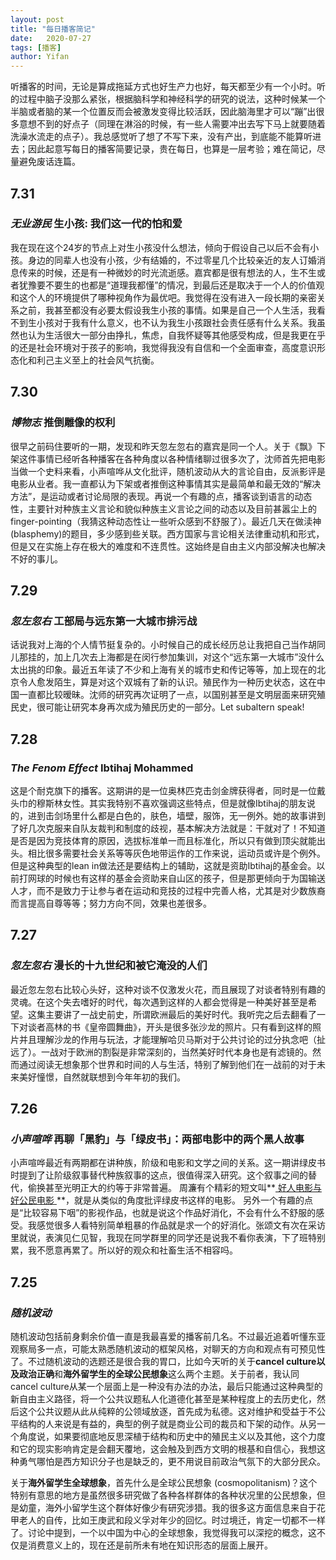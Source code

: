 ```yaml
---
layout: post
title: "每日播客简记"
date:   2020-07-27
tags: [播客]
author: Yifan
---
```


听播客的时间，无论是算成拖延方式也好生产力也好，每天都至少有一个小时。听的过程中脑子没那么紧张，根据脑科学和神经科学的研究的说法，这种时候某一个半脑或者脑的某一个位置反而会被激发变得比较活跃，因此脑海里才可以“蹦”出很多意想不到的好点子（同理在淋浴的时候，有一些人需要冲出去写下马上就要随着洗澡水流走的点子）。我总感觉听了想了不写下来，没有产出，到底能不能算听进去；因此起意写每日的播客简要记录，贵在每日，也算是一层考验；难在简记，尽量避免废话连篇。

## 7.31
### *无业游民* 生小孩: 我们这一代的怕和爱
我在现在这个24岁的节点上对生小孩没什么想法，倾向于假设自己以后不会有小孩。身边的同辈人也没有小孩，少有结婚的，不过零星几个比较亲近的友人订婚消息传来的时候，还是有一种微妙的时光流逝感。嘉宾都是很有想法的人，生不生或者犹豫要不要生的也都是“道理我都懂”的情况，到最后还是取决于一个人的价值观和这个人的环境提供了哪种视角作为最优吧。我觉得在没有进入一段长期的亲密关系之前，我甚至都没有必要太假设我生小孩的事情。如果是自己一个人生活，我看不到生小孩对于我有什么意义，也不认为我生小孩跟社会责任感有什么关系。我虽然也认为生活很大一部分由挣扎，焦虑，自我怀疑等其他感受构成，但是我更在乎的还是社会环境对于孩子的影响，我觉得我没有自信和一个全面审查，高度意识形态化和利己主义至上的社会风气抗衡。

## 7.30
### _博物志_ 推倒雕像的权利
很早之前码住要听的一期，发现和昨天忽左忽右的嘉宾是同一个人。关于《飘》下架这件事情已经听各种播客在各种角度以各种情绪聊过很多次了，沈师首先把电影当做一个史料来看，小声喧哗从文化批评，随机波动从大的言论自由，反派影评是电影从业者。我一直都认为下架或者推倒这种事情其实是最简单和最无效的“解决方法”，是运动或者讨论局限的表现。再说一个有趣的点，播客谈到语言的动态性，主要针对种族主义言论和貌似种族主义言论之间的动态以及目前甚嚣尘上的finger-pointing（我猜这种动态性让一些听众感到不舒服了）。最近几天在做渎神(blasphemy)的题目，多少感到些关联。西方国家与言论相关法律重动机和形式，但是又在实施上存在极大的难度和不连贯性。这始终是自由主义内部没解决也解决不好的事儿。

## 7.29
### _忽左忽右_ 工部局与远东第一大城市排污战
话说我对上海的个人情节挺复杂的。小时候自己的成长经历总让我把自己当作胡同儿那挂的，加上几次去上海都是在闵行参加集训，对这个“远东第一大城市”没什么太出挑的印象。最近五年读了不少和上海有关的城市史和传记等等，加上现在的北京令人愈发陌生，算是对这个双城有了新的认识。殖民作为一种历史状态，这在中国一直都比较暧昧。沈师的研究再次证明了一点，以国别甚至是文明层面来研究殖民史，很可能让研究本身再次成为殖民历史的一部分。Let subaltern speak!

## 7.28
### _The Fenom Effect_ Ibtihaj Mohammed
这是个耐克旗下的播客。这期讲的是一位奥林匹克击剑金牌获得者，同时是一位戴头巾的穆斯林女性。其实我特别不喜欢强调这些特点，但是就像Ibtihaj的朋友说的，进到击剑场里什么都是白色的，肤色，墙壁，服饰，无一例外。她的故事讲到了好几次克服来自队友裁判和制度的歧视，基本解决方法就是：干就对了！不知道是否是因为竞技体育的原因，选拔标准单一而且标准化，所以只有做到顶尖就能出头。相比很多需要社会关系等等灰色地带运作的工作来说，运动员或许是个例外。但是这种典型的lean in做法还是要结构上的辅助，这就是资助Ibtihaj的基金会。以前打网球的时候也有这样的基金会资助来自山区的孩子，但是那更倾向于为国输送人才，而不是致力于让参与者在运动和竞技的过程中完善人格，尤其是对少数族裔而言提高自尊等等；努力方向不同，效果也差很多。

## 7.27
### _忽左忽右_ 漫长的十九世纪和被它淹没的人们

最近忽左忽右比较心头好，这种对谈不仅激发火花，而且展现了对谈者特别有趣的灵魂。在这个失去嗜好的时代，每次遇到这样的人都会觉得是一种美好甚至是希望。这集主要讲了一战史前史，所谓欧洲最后的美好时代。我听完之后去翻看了一下对谈者高林的书《皇帝圆舞曲》，开头是很多张沙龙的照片。只有看到这样的照片并且理解沙龙的作用与玩法，才能理解哈贝马斯对于公共讨论的过分执念吧（扯远了）。一战对于欧洲的割裂是非常深刻的，当然美好时代本身也是有滤镜的。然而通过阅读无想象那个世界和时间的人与生活，特别了解到他们在一战前的对于未来美好憧憬，自然就联想到今年年初的我们。

## 7.26

### _小声喧哗_ 再聊「黑豹」与「绿皮书」：两部电影中的两个黑人故事

小声喧哗最近有两期都在讲种族，阶级和电影和文学之间的关系。这一期讲绿皮书时提到了让阶级叙事替代种族叙事的这点，很值得深入研究。这个叙事之间的替代，偷换甚至光明正大的约等于非常普遍。 周濂有个精彩的短文叫**[ 好人电影与好公民电影 ](http://m.aisixiang.com/data/37882.html)**，就是从类似的角度批评绿皮书这样的电影。 另外一个有趣的点是“比较容易下咽”的影视作品，也就是说这个作品好消化，不会有什么不舒服的感受。我感觉很多人看特别简单粗暴的作品就是求一个的好消化。张颂文有次在采访里就说，表演见仁见智，我现在同学群里的同学还是说我不看你表演，下了班特别累，我不愿意再累了。所以好的观众和社畜生活不相容吗。

## 7.25

### _随机波动_

随机波动包括前身剩余价值一直是我最喜爱的播客前几名。不过最近追着听懂东亚观察局多一点，可能太熟悉随机波动的框架风格，对聊天的方向和观点有可预见性了。不过随机波动的选题还是很合我的胃口，比如今天听的关于**cancel culture以及政治正确**和**海外留学生的全球公民想象**这么两个主题。关于前者，我认同cancel culture从某一个层面上是一种没有办法的办法，最后只能通过这种典型的新自由主义路径，将一个公共议题私人化道德化甚至是某种程度上的去历史化，然后这个公共议题从此从纯粹的公领域放逐，首先成为私德。这对维护和受益于不公平结构的人来说是有益的，典型的例子就是商业公司的裁员和下架的动作。从另一个角度说，如果要彻底地反思深植于结构和历史中的殖民主义以及其他，这个力度和它的现实影响肯定是会翻天覆地，这会触及到西方文明的根基和自信心，我想这种勇气哪怕是西方知识分子也是缺乏的，更不用说目前政治气氛下的大部分民众。

关于**海外留学生全球想象**，首先什么是全球公民想象 (cosmopolitanism)？这个特别有意思的地方是虽然很多研究做了各种各样群体的各种状况里的公民想象，但是幼童，海外小留学生这个群体好像少有研究涉猎。我的很多这方面信息来自于花甲老人的自传，比如王庚武和段义孚对年少的回忆。时过境迁，肯定一切都不一样了。讨论中提到，一个以中国为中心的全球想象，我觉得我可以深挖的概念，这不仅是消费意义上的，现在还是前所未有地在知识形态的层面上展开。

